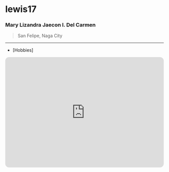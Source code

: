 # lewis17
### Mary Lizandra Jaecon I. Del Carmen

> San Felipe, Naga City
---
- [Hobbies]
  
<iframe style="border-radius:12px" src="https://open.spotify.com/embed/playlist/1Avr0zu8JVZHPC3rGuImoo?utm_source=generator" width="100%" height="352" frameBorder="0" allowfullscreen="" allow="autoplay; clipboard-write; encrypted-media; fullscreen; picture-in-picture" loading="lazy"></iframe>
